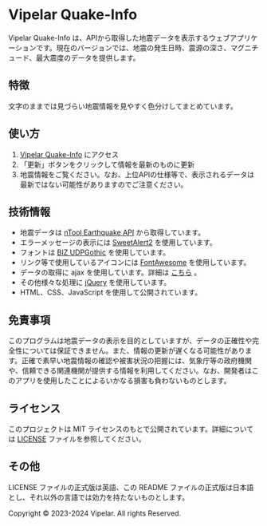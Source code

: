 # Vipelar Quake-Info

Vipelar Quake-Info は、APIから取得した地震データを表示するウェブアプリケーションです。現在のバージョンでは、地震の発生日時、震源の深さ、マグニチュード、最大震度のデータを提供します。

## 特徴

文字のままでは見づらい地震情報を見やすく色分けしてまとめています。

## 使い方

1. [Vipelar Quake-Info](https://vipelar-team.web.app/quake-info/index.html) にアクセス
2. 「更新」ボタンをクリックして情報を最新のものに更新
3. 地震情報をご覧ください。なお、上位APIの仕様等で、表示されるデータは最新ではない可能性がありますのでご注意ください。

## 技術情報

- 地震データは [nTool Earthquake API](https://ntool.online/apidoc/earthquakeapi) から取得しています。
- エラーメッセージの表示には [SweetAlert2](https://sweetalert2.github.io/) を使用しています。
- フォントは [BIZ UDPGothic](https://fonts.google.com/specimen/BIZ%2BUDPGothic) を使用しています。
- リンク等で使用しているアイコンには [FontAwesome](https://fontawesome.com) を使用しています。
- データの取得に ajax を使用しています。詳細は [こちら](https://developer.mozilla.org/ja/docs/Web/Guide/AJAX) 。
- その他様々な処理に [jQuery](https://jquery.com/) を使用しています。
- HTML、CSS、JavaScript を使用して公開されています。

## 免責事項

このプログラムは地震データの表示を目的としていますが、データの正確性や完全性については保証できません。また、情報の更新が遅くなる可能性があります。正確で素早い地震情報の確認や被害状況の把握には、気象庁等の政府機関や、信頼できる関連機関が提供する情報を利用してください。なお、開発者はこのアプリを使用したことによるいかなる損害も負わないものとします。

## ライセンス

このプロジェクトは MIT ライセンスのもとで公開されています。詳細については [LICENSE](LICENSE) ファイルを参照してください。

## その他

LICENSE ファイルの正式版は英語、この README ファイルの正式版は日本語とし、それ以外の言語では効力を持たないものとします。

Copyright &copy; 2023-2024 Vipelar. All rights Reserved.